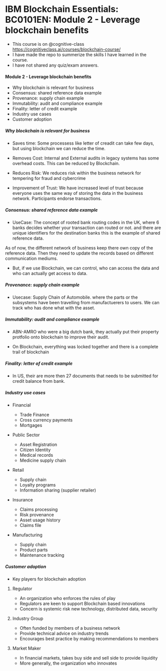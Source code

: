 # IBM Blockchain Essentials: BC0101EN: Module 2 - Leverage blockchain benefits

- This course is on @cognitive-class https://cognitiveclass.ai/courses/blockchain-course/ 
- I have made the repo to summerize the skills I have learned in the course.
- I have not shared any quiz/exam answers. 

#### Module 2 - Leverage blockchain benefits
- Why blockchain is relevant for business
- Consensus: shared reference data example
- Provenance: supply chain example
- Immutability: audit and compliance example
- Finality: letter of credit example
- Industry use cases
- Customer adoption


##### Why blockchain is relevant for business
- Saves time: Some processess like letter of creadit can take few days, but using blockchain we can reduce the time.

- Removes Cost: Internal and External audits in legacy systems has some overhead costs. This can be reduced by Blockchain.

- Reduces Risk: We reduces risk within the business network for tempering for fraud and cybercrime

- Improvement of Trust: We have increased level of trust because everyone uses the same way of storing the data in the business network. Participants endorse transactions.



##### Consensus: shared reference data example
- UseCase: The concept of rooted bank routing codes in the UK, where 6 banks decides whether your transaction can routed or not. and there are unique identifiers for the destination banks this is the example of shared reference data.

As of now, the different network of business keep there own copy of the reference data. Then they need to update the records based on different communication mediums.

- But, if we use Blockchain, we can control, who can access the data and who can actually get access to data.    


##### Provenance: supply chain example
- Usecase: Supply Chain of Automobile. where the parts or the subsystems have been travelling from manufactuerers to users. We can track who has done what with the asset.


##### Immutability: audit and compliance example
- ABN-AMRO who were a big dutch bank, they actually put their property protfolio onto blockchain to improve their audit. 

- On Blockchain, everything was locked together  and there is a complete trail of blockchain  




##### Finality: letter of credit example
- In US, their are more then 27 documents that needs to be submitted for credit balance from bank.


##### Industry use cases
- Financial
	- Trade Finance
	- Cross currency payments
	- Mortgages

- Public Sector
	- Asset Registration
	- Citizen Identity
	- Medical records
	- Medicine supply chain

- Retail
	- Supply chain
	- Loyalty programs
	- Information sharing (supplier retailer) 

- Insurance
	- Claims processing
	- Risk provenance
	- Asset usage history
	- Claims file

- Manufacturing
	- Supply chain
	- Product parts
	- Maintenance tracking


##### Customer adoption

- Key players for blockchain adoption
1. Regulator
	- An organization who enforces the rules of play
	- Regulators are keen to support Blockchain based innovations
	- Concern is systemic risk new technology, distributed data, security	

2. Industry Group
	- Often funded by members of a business network
	- Provide technical advice on industry trends
	- Encourages best practice by making recommendations to members

3. Market Maker
	- In financial markets, takes buy side and sell side to provide liquidity
	- More generally, the organization who innovates		




